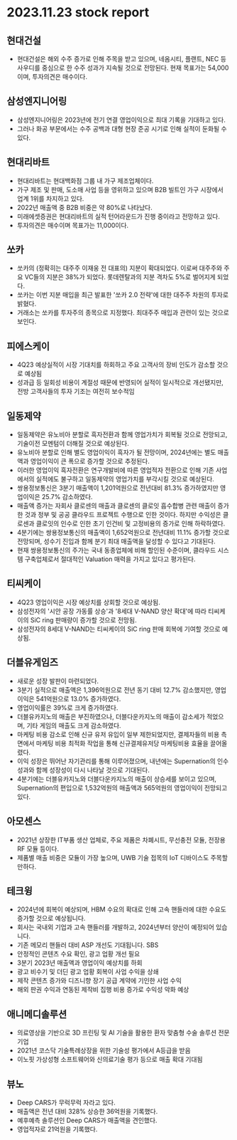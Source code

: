 # 2023.11.23 stock report
## 현대건설
- 현대건설은 해외 수주 증가로 인해 주목을 받고 있으며, 네옴시티, 플랜트, NEC 등 사우디를 중심으로 한 수주 성과가 지속될 것으로 전망된다. 현재 목표가는 54,000이며, 투자의견은 매수이다.
## 삼성엔지니어링
- 삼성엔지니어링은 2023년에 전기 연결 영업이익으로 최대 기록을 기대하고 있다.
- 그러나 화공 부문에서는 수주 공백과 대형 현장 준공 시기로 인해 실적이 둔화될 수 있다.
## 현대리바트
- 현대리바트는 현대백화점 그룹 내 가구 제조업체이다.
- 가구 제조 및 판매, 도소매 사업 등을 영위하고 있으며 B2B 빌트인 가구 시장에서 업계 1위를 차지하고 있다.
- 2022년 매출액 중 B2B 비중은 약 80%로 나타났다. 
- 미래에셋증권은 현대리바트의 실적 턴어라운드가 진행 중이라고 전망하고 있다.
- 투자의견은 매수이며 목표가는 11,000이다.
## 쏘카
- 쏘카의 (정확히는 대주주 이재웅 전 대표의) 지분이 확대되었다. 이로써 대주주와 주요 VC들의 지분은 38%가 되었다. 롯데렌탈과의 지분 격차도 5%로 벌어지게 되었다.
- 쏘카는 이번 지분 매입을 최근 발표한 '쏘카 2.0 전략'에 대한 대주주 차원의 투자로 밝혔다.
- 거래소는 쏘카를 투자주의 종목으로 지정했다. 최대주주 매입과 관련이 있는 것으로 보인다.
## 피에스케이
- 4Q23 예상실적이 시장 기대치를 하회하고 주요 고객사의 장비 인도가 감소할 것으로 예상됨
- 성과급 등 일회성 비용이 계절성 때문에 반영되어 실적이 일시적으로 개선됐지만, 전방 고객사들의 투자 기조는 여전히 보수적임
## 일동제약
- 일동제약은 유노비아 분할로 흑자전환과 함께 영업가치가 회복될 것으로 전망되고, 기술이전 모멘텀이 더해질 것으로 예상된다.
- 유노비아 분할로 인해 별도 영업이익이 흑자가 될 전망이며, 2024년에는 별도 매출액과 영업이익이 큰 폭으로 증가할 것으로 추정된다.
- 이러한 영업이익 흑자전환은 연구개발비에 따른 영업적자 전환으로 인해 기존 사업에서의 실적에도 불구하고 일동제약의 영업가치를 부각시킬 것으로 예상된다.
- 쌍용정보통신은 3분기 매출액이 1,201억원으로 전년대비 81.3% 증가하였지만 영업이익은 25.7% 감소하였다.
- 매출액 증가는 자회사 클로센의 매출과 클로센의 클로잇 흡수합병 관련 매출이 증가한 것과 정부 및 공공 클라우드 프로젝트 수행으로 인한 것이다. 하지만 수익성은 클로센과 클로잇의 인수로 인한 초기 인건비 및 고정비용의 증가로 인해 하락하였다.
- 4분기에는 쌍용정보통신의 매출액이 1,652억원으로 전년대비 11.1% 증가할 것으로 전망되며, 성수기 진입과 함께 분기 최대 매출액을 달성할 수 있다고 기대된다.
- 현재 쌍용정보통신의 주가는 국내 동종업체에 비해 할인된 수준이며, 클라우드 시스템 구축업체로서 절대적인 Valuation 매력을 가지고 있다고 평가된다.
## 티씨케이
- 4Q23 영업이익은 시장 예상치를 상회할 것으로 예상됨.
- 삼성전자의 '시안 공장 가동률 상승'과 '8세대 V-NAND 양산 확대'에 따라 티씨케이의 SiC ring 판매량이 증가할 것으로 전망됨.
- 삼성전자의 8세대 V-NAND는 티씨케이의 SiC ring 판매 회복에 기여할 것으로 예상됨.
## 더블유게임즈
- 새로운 성장 발판이 마련되었다.
- 3분기 실적으로 매출액은 1,396억원으로 전년 동기 대비 12.7% 감소했지만, 영업이익은 541억원으로 13.0% 증가하였다.
- 영업이익률은 39%로 크게 증가하였다.
- 더블유카지노의 매출은 부진하였으나, 더블다운카지노의 매출이 감소세가 적었으며, 기타 게임의 매출도 크게 감소하였다.
- 마케팅 비용 감소로 인해 신규 유저 유입이 일부 제한되었지만, 결제자들의 비용 측면에서 마케팅 비용 최적화 작업을 통해 신규결제유저당 마케팅비용 효율을 끌어올렸다.
- 이익 성장은 뛰어난 자기관리를 통해 이루어졌으며, 내년에는 Supernation의 인수 성과와 함께 성장성이 다시 나타날 것으로 기대된다.
- 4분기에는 더블유카지노와 더블다운카지노의 매출이 상승세를 보이고 있으며, Supernation의 편입으로 1,532억원의 매출액과 565억원의 영업이익이 전망되고 있다.
## 아모센스
- 2021년 상장한 IT부품 생산 업체로, 주요 제품은 차폐시트, 무선충전 모듈, 전장용 RF 모듈 등이다.
- 제품별 매출 비중은 모듈이 가장 높으며, UWB 기술 접목의 IoT 디바이스도 주목할 만하다.
## 테크윙
- 2024년에 회복이 예상되며, HBM 수요의 확대로 인해 고속 핸들러에 대한 수요도 증가할 것으로 예상됩니다.
- 회사는 국내외 기업과 고속 핸들러를 개발하고, 2024년부터 양산이 예정되어 있습니다.
- 기존 메모리 핸들러 대비 ASP 개선도 기대됩니다.
SBS
- 안정적인 콘텐츠 수요 확인, 광고 업황 개선 필요
- 3분기 2023년 매출액과 영업이익 예상치를 하회
- 광고 비수기 및 더딘 광고 업황 회복이 사업 수익을 상쇄
- 제작 콘텐츠 증가와 디즈니향 장기 공급 계약에 기인한 사업 수익
- 해외 판권 수익과 연동된 제작비 집행 비용 증가로 수익성 악화 예상
## 애니메디솔루션
- 의료영상을 기반으로 3D 프린팅 및 AI 기술을 활용한 환자 맞춤형 수술 솔루션 전문기업
- 2021년 코스닥 기술특례상장을 위한 기술성 평가에서 A등급을 받음
- 이노핏 가상성형 소프트웨어와 신의료기술 평가 등으로 매출 확대 기대됨
## 뷰노
- Deep CARS가 무럭무럭 자라고 있다.
- 매출액은 전년 대비 328% 상승한 36억원을 기록했다.
- 예후예측 솔루션인 Deep CARS가 매출액을 견인했다.
- 영업적자로 21억원을 기록했다.